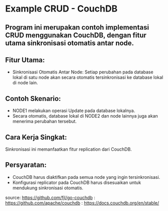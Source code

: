 # Example CRUD - CouchDB

## Program ini merupakan contoh implementasi CRUD menggunakan CouchDB, dengan fitur utama sinkronisasi otomatis antar node.

## Fitur Utama:
- Sinkronisasi Otomatis Antar Node: Setiap perubahan pada database lokal di satu node akan secara otomatis tersinkronisasi ke database lokal di node lain.

## Contoh Skenario:
- NODE1 melakukan operasi Update pada database lokalnya.
- Secara otomatis, database lokal di NODE2 dan node lainnya juga akan menerima perubahan tersebut.

## Cara Kerja Singkat:
Sinkronisasi ini memanfaatkan fitur replication dari CouchDB.

## Persyaratan:
- CouchDB harus diaktifkan pada semua node yang ingin tersinkronisasi.
- Konfigurasi replicator pada CouchDB harus disesuaikan untuk mendukung sinkronisasi otomatis.

source: https://github.com/fjl/go-couchdb
      : https://github.com/apache/couchdb
      : https://docs.couchdb.org/en/stable/
